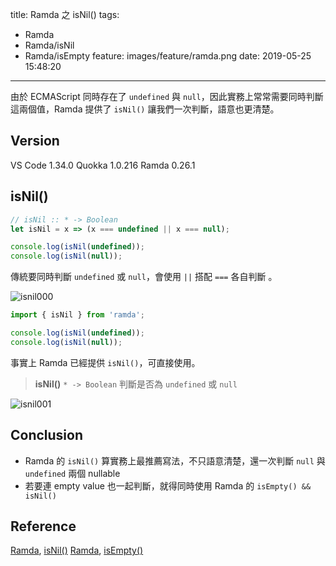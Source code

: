 title: Ramda 之 isNil()
tags:
  - Ramda
  - Ramda/isNil
  - Ramda/isEmpty
feature: images/feature/ramda.png
date: 2019-05-25 15:48:20
---
由於 ECMAScript 同時存在了 `undefined` 與 `null`，因此實務上常常需要同時判斷這兩個值，Ramda 提供了 `isNil()` 讓我們一次判斷，語意也更清楚。

<!-- more -->

## Version

VS Code 1.34.0
Quokka 1.0.216
Ramda 0.26.1

## isNil()

```javascript
// isNil :: * -> Boolean
let isNil = x => (x === undefined || x === null);

console.log(isNil(undefined));
console.log(isNil(null));
```

傳統要同時判斷 `undefined` 或 `null`，會使用 `||` 搭配 `===` 各自判斷 。

![isnil000](/images/ramda/isnil/isnil000.png)

```javascript
import { isNil } from 'ramda';

console.log(isNil(undefined));
console.log(isNil(null));
```

事實上 Ramda 已經提供 `isNil()`，可直接使用。

> **isNil()**
> `* -> Boolean`
> 判斷是否為  `undefined` 或  `null`

![isnil001](/images/ramda/isnil/isnil001.png)

## Conclusion

- Ramda 的 `isNil()` 算實務上最推薦寫法，不只語意清楚，還一次判斷  `null` 與 `undefined` 兩個 nullable
- 若要連 empty value 也一起判斷，就得同時使用 Ramda 的 `isEmpty() && isNil()`

## Reference

[Ramda](https://ramdajs.com), [isNil()](https://ramdajs.com/docs/#isNil)
[Ramda](https://ramdajs.com), [isEmpty()](https://ramdajs.com/docs/#isEmpty)